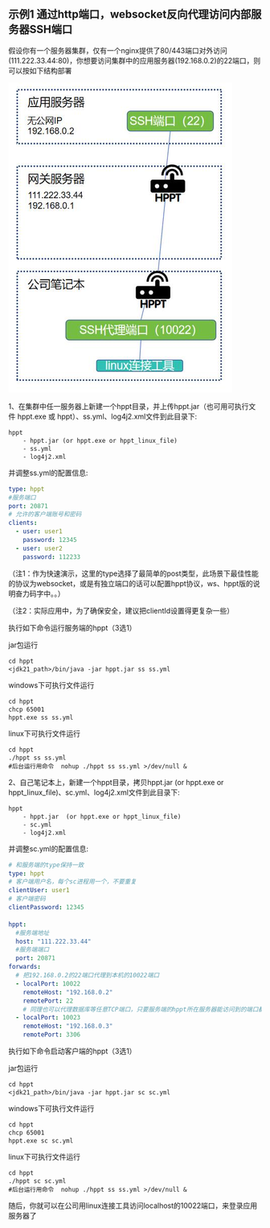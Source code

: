 ## 示例1 通过http端口，websocket反向代理访问内部服务器SSH端口

假设你有一个服务器集群，仅有一个nginx提供了80/443端口对外访问(111.222.33.44:80)，你想要访问集群中的应用服务器(192.168.0.2)的22端口，则可以按如下结构部署

![示例1](../img/hpptdemo.jpg)

1、在集群中任一服务器上新建一个hppt目录，并上传hppt.jar（也可用可执行文件 hppt.exe 或 hppt）、ss.yml、log4j2.xml文件到此目录下:

```
hppt
    - hppt.jar (or hppt.exe or hppt_linux_file)
    - ss.yml
    - log4j2.xml
```

并调整ss.yml的配置信息:

```yaml
type: hppt
#服务端口
port: 20871
# 允许的客户端账号和密码
clients:
  - user: user1
    password: 12345
  - user: user2
    password: 112233

```
（注1：作为快速演示，这里的type选择了最简单的post类型，此场景下最佳性能的协议为websocket，或是有独立端口的话可以配置hppt协议，ws、hppt版的说明奋力码字中。。）

（注2：实际应用中，为了确保安全，建议把clientId设置得更复杂一些）

执行如下命令运行服务端的hppt（3选1）

jar包运行
```shell
cd hppt
<jdk21_path>/bin/java -jar hppt.jar ss ss.yml
```

windows下可执行文件运行
```shell
cd hppt
chcp 65001
hppt.exe ss ss.yml
```

linux下可执行文件运行
```shell
cd hppt
./hppt ss ss.yml
#后台运行用命令  nohup ./hppt ss ss.yml >/dev/null &
```

2、自己笔记本上，新建一个hppt目录，拷贝hppt.jar (or hppt.exe or hppt_linux_file)、sc.yml、log4j2.xml文件到此目录下:

```
hppt
    - hppt.jar  (or hppt.exe or hppt_linux_file)
    - sc.yml
    - log4j2.xml
```

并调整sc.yml的配置信息:

```yaml
# 和服务端的type保持一致
type: hppt
# 客户端用户名，每个sc进程用一个，不要重复
clientUser: user1
# 客户端密码
clientPassword: 12345

hppt:
  #服务端地址
  host: "111.222.33.44"
  #服务端端口
  port: 20871
forwards:
  # 把192.168.0.2的22端口代理到本机的10022端口
  - localPort: 10022
    remoteHost: "192.168.0.2"
    remotePort: 22
    # 同理也可以代理数据库等任意TCP端口，只要服务端的hppt所在服务器能访问到的端口都行
  - localPort: 10023
    remoteHost: "192.168.0.3"
    remotePort: 3306


```

执行如下命令启动客户端的hppt（3选1）

jar包运行
```shell
cd hppt
<jdk21_path>/bin/java -jar hppt.jar sc sc.yml
```

windows下可执行文件运行
```shell
cd hppt
chcp 65001
hppt.exe sc sc.yml
```

linux下可执行文件运行
```shell
cd hppt
./hppt sc sc.yml
#后台运行用命令  nohup ./hppt ss ss.yml >/dev/null &
```

随后，你就可以在公司用linux连接工具访问localhost的10022端口，来登录应用服务器了
